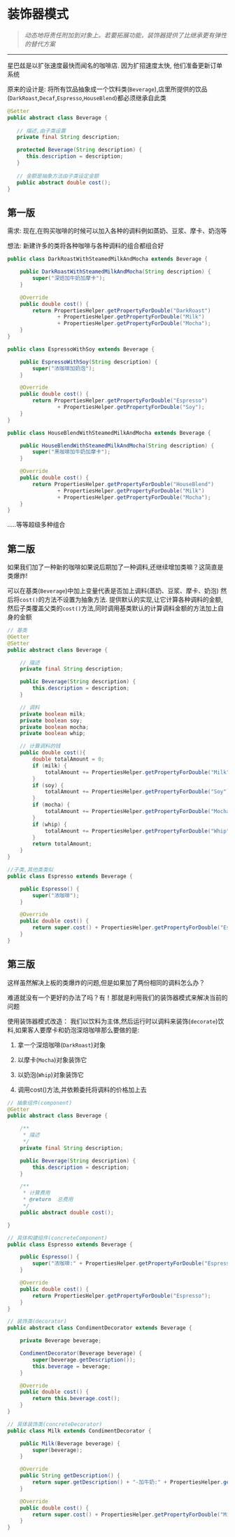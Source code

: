 # 装饰器模式

> *动态地将责任附加到对象上。若要拓展功能，装饰器提供了比继承更有弹性的替代方案*

---
星巴兹是以扩张速度最快而闻名的咖啡店. 因为扩招速度太快, 他们准备更新订单系统

原来的设计是: 将所有饮品抽象成一个饮料类(`Beverage`),店里所提供的饮品(`DarkRoast`,`Decaf`,`Espresso`,`HouseBlend`)都必须继承自此类
    
```java
@Setter
public abstract class Beverage {
    
   // 描述,由子类设置
   private final String description;

   protected Beverage(String description) {
      this.description = description;
   }
    
   // 金额是抽象方法由子类设定金额
   public abstract double cost();
}
```

## 第一版
 
需求: 现在,在购买咖啡的时候可以加入各种的调料例如蒸奶、豆浆、摩卡、奶泡等
 
想法: 新建许多的类将各种咖啡与各种调料的组合都组合好
 
```java
public class DarkRoastWithSteamedMilkAndMocha extends Beverage {

    public DarkRoastWithSteamedMilkAndMocha(String description) {
        super("深焙加牛奶加摩卡");
    }

    @Override
    public double cost() {
        return PropertiesHelper.getPropertyForDouble("DarkRoast")
                + PropertiesHelper.getPropertyForDouble("Milk")
                + PropertiesHelper.getPropertyForDouble("Mocha");
    }
}
```
```java
public class EspressoWithSoy extends Beverage {

    public EspressoWithSoy(String description) {
        super("浓咖啡加奶泡");
    }

    @Override
    public double cost() {
        return PropertiesHelper.getPropertyForDouble("Espresso")
                + PropertiesHelper.getPropertyForDouble("Soy");
    }
}
```
```java
public class HouseBlendWithSteamedMilkAndMocha extends Beverage {

    public HouseBlendWithSteamedMilkAndMocha(String description) {
        super("黑咖啡加牛奶加摩卡");
    }

    @Override
    public double cost() {
        return PropertiesHelper.getPropertyForDouble("HouseBlend")
                + PropertiesHelper.getPropertyForDouble("Milk")
                + PropertiesHelper.getPropertyForDouble("Mocha");
    }
}

```
.....等等超级多种组合

## 第二版

如果我们加了一种新的咖啡如果说后期加了一种调料,还继续增加类嘛？这简直是类爆炸!
   
可以在基类(`Beverage`)中加上变量代表是否加上调料(蒸奶、豆浆、摩卡、奶泡) 然后将`cost()`的方法不设置为抽象方法. 提供默认的实现,让它计算各种调料的金额,然后子类覆盖父类的`cost()`方法,同时调用基类默认的计算调料金额的方法加上自身的金额

```java
// 基类
@Getter
@Setter
public abstract class Beverage {

    // 描述
    private final String description;

    public Beverage(String description) {
        this.description = description;
    }

    // 调料
    private boolean milk;
    private boolean soy;
    private boolean mocha;
    private boolean whip;

    // 计算调料的钱
    public double cost(){
        double totalAmount = 0;
        if (milk) {
            totalAmount += PropertiesHelper.getPropertyForDouble("Milk");
        }
        if (soy) {
            totalAmount += PropertiesHelper.getPropertyForDouble("Soy");
        }
        if (mocha) {
            totalAmount += PropertiesHelper.getPropertyForDouble("Mocha");
        }
        if (whip) {
            totalAmount += PropertiesHelper.getPropertyForDouble("Whip");
        }
        return totalAmount;
    }
}
```

```java
//子类,其他类类似
public class Espresso extends Beverage {

    public Espresso() {
        super("浓咖啡");
    }

    @Override
    public double cost() {
        return super.cost() + PropertiesHelper.getPropertyForDouble("Espresso");
    }
}
```

## 第三版

这样虽然解决上板的类爆炸的问题,但是如果加了两份相同的调料怎么办？

难道就没有一个更好的办法了吗？有！那就是利用我们的装饰器模式来解决当前的问题
   
使用装饰器模式改造： 我们以饮料为主体,然后运行时以调料来装饰(`decorate`)饮料,如果客人要摩卡和奶泡深焙咖啡那么要做的是:

 1. 拿一个深焙咖啡(`DarkRoast`)对象
 
 2. 以摩卡(`Mocha`)对象装饰它
 
 3. 以奶泡(`Whip`)对象装饰它
 
 4. 调用cost()方法,并依赖委托将调料的价格加上去

```java
// 抽象组件(component)
@Getter
public abstract class Beverage {

    /**
     * 描述
     */
    private final String description;

    public Beverage(String description) {
        this.description = description;
    }

    /**
     * 计算费用
     * @return  总费用
     */
    public abstract double cost();

}
```
```java
// 具体构建组件(concreteComponent)
public class Espresso extends Beverage {

    public Espresso() {
        super("浓咖啡:" + PropertiesHelper.getPropertyForDouble("Espresso"));
    }

    @Override
    public double cost() {
        return PropertiesHelper.getPropertyForDouble("Espresso");
    }
}
```
```java
// 装饰类(decorator)
public abstract class CondimentDecorator extends Beverage {

    private Beverage beverage;

    CondimentDecorator(Beverage beverage) {
        super(beverage.getDescription());
        this.beverage = beverage;
    }

    @Override
    public double cost() {
        return this.beverage.cost();
    }
}
```
```java
// 具体装饰类(concreteDecorator)
public class Milk extends CondimentDecorator {

    public Milk(Beverage beverage) {
        super(beverage);
    }

    @Override
    public String getDescription() {
        return super.getDescription() + "-加牛奶:" + PropertiesHelper.getPropertyForDouble("Milk");
    }

    @Override
    public double cost() {
        return super.cost() + PropertiesHelper.getPropertyForDouble("Milk");
    }
}

```

